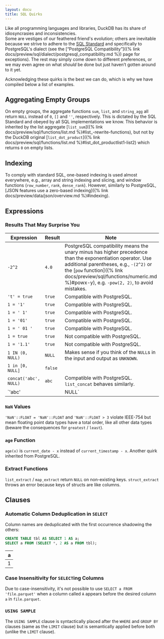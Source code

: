 ```yaml
---
layout: docu
title: SQL Quirks
---
```


Like all programming languages and libraries, DuckDB has its share of idiosyncrasies and inconsistencies.  
Some are vestiges of our feathered friend's evolution; others are inevitable because we strive to adhere to the [SQL Standard](https://blog.ansi.org/sql-standard-iso-iec-9075-2023-ansi-x3-135/) and specifically to PostgreSQL's dialect (see the [“PostgreSQL Compatibility”]({% link docs/preview/sql/dialect/postgresql_compatibility.md %}) page for exceptions).
The rest may simply come down to different preferences, or we may even agree on what _should_ be done but just haven’t gotten around to it yet.

Acknowledging these quirks is the best we can do, which is why we have compiled below a list of examples.

## Aggregating Empty Groups

On empty groups, the aggregate functions `sum`, `list`, and `string_agg` all return `NULL` instead of `0`, `[]` and `''`, respectively. This is dictated by the SQL Standard and obeyed by all SQL implementations we know. This behavior is inherited by the list aggregate [`list_sum`]({% link docs/preview/sql/functions/list.md %}#list_-rewrite-functions), but not by the DuckDB original [`list_dot_product`]({% link docs/preview/sql/functions/list.md %}#list_dot_productlist1-list2) which returns `0` on empty lists.

## Indexing

To comply with standard SQL, one-based indexing is used almost everywhere, e.g., array and string indexing and slicing, and window functions (`row_number`, `rank`, `dense_rank`). However, similarly to PostgreSQL, [JSON features use a zero-based indexing]({% link docs/preview/data/json/overview.md %}#indexing).

## Expressions

### Results That May Surprise You

<!-- markdownlint-disable MD056 -->

| Expression                 | Result  | Note                                                                          |
|----------------------------|---------|-------------------------------------------------------------------------------|
| `-2^2`                     | `4.0`   | PostgreSQL compatibility means the unary minus has higher precedence than the exponentiation operator. Use additional parentheses, e.g., `-(2^2)` or the [`pow` function]({% link docs/preview/sql/functions/numeric.md %}#powx-y), e.g. `-pow(2, 2)`, to avoid mistakes. |
| `'t' = true`               | `true`  | Compatible with PostgreSQL.                                                   |
| `1 = '1'`                  | `true`  | Compatible with PostgreSQL.                                                   |
| `1 = ' 1'`                 | `true`  | Compatible with PostgreSQL.                                                   |
| `1 = '01'`                 | `true`  | Compatible with PostgreSQL.                                                   |
| `1 = ' 01 '`               | `true`  | Compatible with PostgreSQL.                                                   |
| `1 = true`                 | `true`  | Not compatible with PostgreSQL.                                               |
| `1 = '1.1'`                | `true`  | Not compatible with PostgreSQL.                                               |
| `1 IN (0, NULL)`           | `NULL`  | Makes sense if you think of the `NULL`s in the input and output as `UNKNOWN`. |
| `1 in [0, NULL]`           | `false` |                                                                               |
| `concat('abc', NULL)`      | `abc`   | Compatible with PostgreSQL. `list_concat` behaves similarly.                  |
| `'abc' || NULL`            | `NULL`  |                                                                               |

<!-- markdownlint-enable MD056 -->

### `NaN` Values

`'NaN'::FLOAT = 'NaN'::FLOAT` and `'NaN'::FLOAT > 3` violate IEEE-754 but mean floating point data types have a total order, like all other data types (beware the consequences for `greatest` / `least`).

### `age` Function

`age(x)` is `current_date - x` instead of `current_timestamp - x`. Another quirk inherited from PostgreSQL.

### Extract Functions

`list_extract` / `map_extract` return `NULL` on non-existing keys. `struct_extract` throws an error because keys of structs are like columns.

## Clauses

### Automatic Column Deduplication in `SELECT`

Column names are deduplicated with the first occurrence shadowing the others:

```sql
CREATE TABLE tbl AS SELECT 1 AS a;
SELECT a FROM (SELECT *, 2 AS a FROM tbl);
```

| a |
|--:|
| 1 |

### Case Insensitivity for `SELECT`ing Columns

Due to case-insensitivity, it's not possible to use `SELECT a FROM 'file.parquet'` when a column called `A` appears before the desired column `a` in `file.parquet`.

### `USING SAMPLE`

The `USING SAMPLE` clause is syntactically placed after the `WHERE` and `GROUP BY` clauses (same as the `LIMIT` clause) but is semantically applied before both (unlike the `LIMIT` clause).